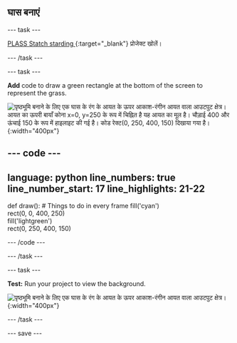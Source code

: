 ## घास बनाएं

--- task ---

[ PLASS Statch starding ](https://editor.raspberrypi.org/en/projects/target-practice-starter){:target="_blank"} प्रोजेक्ट खोलें।

--- /task ---

--- task ---

**Add** code to draw a green rectangle at the bottom of the screen to represent the grass.

![पृष्ठभूमि बनाने के लिए एक घास के रंग के आयत के ऊपर आकाश-रंगीन आयत वाला आउटपुट क्षेत्र। आयत का ऊपरी बायाँ कोना x=0, y=250 के रूप में चिह्नित है यह आयत का मूल है। चौड़ाई 400 और ऊंचाई 150 के रूप में हाइलाइट की गई है। कोड रेक्ट(0, 250, 400, 150) दिखाया गया है।](images/green-grass.png){:width="400px"}

--- code ---
---
language: python line_numbers: true line_number_start: 17
line_highlights: 21-22
---
def draw(): # Things to do in every frame fill('cyan')  
rect(0, 0, 400, 250)  
fill('lightgreen')  
rect(0, 250, 400, 150)

--- /code ---

--- /task ---

--- task ---

**Test:** Run your project to view the background.

![पृष्ठभूमि बनाने के लिए एक घास के रंग के आयत के ऊपर आकाश-रंगीन आयत वाला आउटपुट क्षेत्र।](images/background.png){:width="400px"}

--- /task ---

--- save ---
